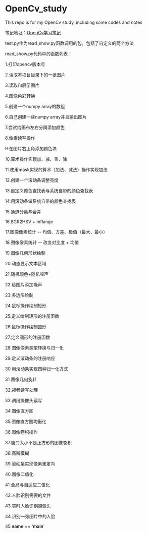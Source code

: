 # OpenCv_study
This repo is for my OpenCv study, including some codes and notes

笔记地址：[OpenCv学习笔记](https://github.com/lyc686/blog/blob/main/notes/%E8%AE%A1%E7%AE%97%E6%9C%BA%E8%A7%86%E8%A7%89OpenCV.md)

test.py作为read_show.py函数调用的包，包括了自定义的两个方法

read_show.py代码中的函数列表：

1.打印opencv版本号

2.读取本项目目录下的一张图片

3.读取和展示图片

4.图像色彩转换

5.创建一个numpy array的数组

6.自己创建一些numpy array并且输出图片

7.尝试给画布左右分隔添加颜色

8.像素读写操作

9.在图片右上角添加颜色块

10.算术操作实现加、减、乘、除

11.使用mask实现的算术（加法、减法）操作实现加法

12.创建一个滚动条调整亮度

13.自定义颜色查找表与系统自带的颜色查找表

14.用滚动条做系统自带的颜色查找表

15.通道分离与合并

16.BGR2HSV + inRange

17.图像像素统计 -- 均值、方差、极值（最大、最小）

18.图像像素统计 -- 改变对比度 + 均值

19.图像几何形状绘制

20.动态显示文本区域

21.随机颜色+随机噪声

22.给图片添加噪声

23.多边形绘制

24.鼠标操作绘制矩形

25.定义绘制矩形的注册函数

26.鼠标操作绘制圆形

27.定义圆形的注册函数

28.图像像素类型转换与归一化

29.定义滚动条的注册响应

30.用滚动条实现四种归一化方式

31.图像几何旋转

32.视频读写处理

33.调用摄像头读写

34.图像直方图

35.图像直方图均衡化

36.图像卷积操作

37.窗口大小不是正方形的图像卷积

38.高斯模糊

39.滚动条实现像素重定向

40.图像二值化

41.全局与自适应二值化

42.人脸识别需要的文件

43.实时人脸识别摄像头

44.识别一张图片中的人脸

45.__name__ == '__main__'
